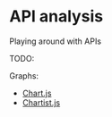 # API analysis

Playing around with APIs

TODO:

Graphs:
* [Chart.js](http://www.chartjs.org/)
* [Chartist.js](https://gionkunz.github.io/chartist-js/)
